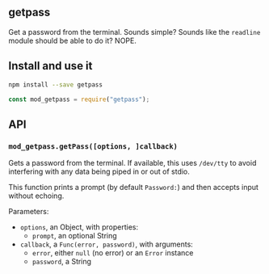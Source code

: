 ## getpass

Get a password from the terminal. Sounds simple? Sounds like the `readline`
module should be able to do it? NOPE.

## Install and use it

```bash
npm install --save getpass
```

```javascript
const mod_getpass = require("getpass");
```

## API

### `mod_getpass.getPass([options, ]callback)`

Gets a password from the terminal. If available, this uses `/dev/tty` to avoid
interfering with any data being piped in or out of stdio.

This function prints a prompt (by default `Password:`) and then accepts input
without echoing.

Parameters:

- `options`, an Object, with properties:
  - `prompt`, an optional String
- `callback`, a `Func(error, password)`, with arguments:
  - `error`, either `null` (no error) or an `Error` instance
  - `password`, a String
